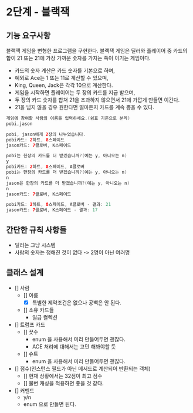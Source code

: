 # 2단계 - 블랙잭
## 기능 요구사항
블랙잭 게임을 변형한 프로그램을 구현한다. 
블랙잭 게임은 딜러와 플레이어 중 카드의 합이 21 또는 21에 가장 가까운 숫자를 가지는 쪽이 이기는 게임이다.

* 카드의 숫자 계산은 카드 숫자를 기본으로 하며,    
* 예외로 Ace는 1 또는 11로 계산할 수 있으며,     
* King, Queen, Jack은 각각 10으로 계산한다.    
* 게임을 시작하면 플레이어는 두 장의 카드를 지급 받으며,     
* 두 장의 카드 숫자를 합쳐 21을 초과하지 않으면서 21에 가깝게 만들면 이긴다.   
* 21을 넘지 않을 경우 원한다면 얼마든지 카드를 계속 뽑을 수 있다.   

```kotlin
게임에 참여할 사람의 이름을 입력하세요.(쉼표 기준으로 분리)
pobi,jason

pobi, jason에게 2장의 나누었습니다.
pobi카드: 2하트, 8스페이드
jason카드: 7클로버, K스페이드

pobi는 한장의 카드를 더 받겠습니까?(예는 y, 아니오는 n)
y
pobi카드: 2하트, 8스페이드, A클로버
pobi는 한장의 카드를 더 받겠습니까?(예는 y, 아니오는 n)
n
jason은 한장의 카드를 더 받겠습니까?(예는 y, 아니오는 n)
n
jason카드: 7클로버, K스페이드

pobi카드: 2하트, 8스페이드, A클로버 - 결과: 21
jason카드: 7클로버, K스페이드 - 결과: 17
```
## 간단한 규칙 사항들   
* 딜러는 그냥 시스템  
* 사람의 숫자는 정해진 것이 없다 -> 2명이 아닌 여러명  

## 클래스 설계 
* [] 사람 
    * [] 이름
        * [x] 특별한 제약조건은 없으나 공백은 안 된다.
    * [] 소유 카드들    
        * 일급 컬렉션     
* [] 트럼프 카드
    * [] 끗수
        * enum 을 사용해서 미리 만들어두면 괜찮다.
        * ACE 처리에 대해서는 고민 해봐야할 듯 
    * [] 슈트
        * enum 을 사용해서 미리 만들어두면 괜찮다.
* [] 점수(인스턴스 필드가 아닌 메서드로 계산되어 반환되는 객체)
    * [] 현재 상황에서는 32점이 최고 점수
    * [] 불변 캐싱을 적용하면 좋을 것 같다.
* [] 커멘드
    * y/n
    * enum 으로 만들면 된다.  